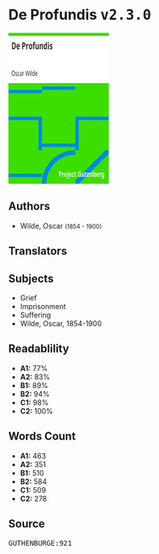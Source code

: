 # De Profundis <kbd>v2.3.0</kbd>

![](./cover.medium.jpg "")

## Authors


 - Wilde, Oscar <small>(1854 - 1900)</small>

## Translators



## Subjects


 - Grief
 - Imprisonment
 - Suffering
 - Wilde, Oscar, 1854-1900

## Readablility


 - **A1:** 77%
 - **A2:** 83%
 - **B1:** 89%
 - **B2:** 94%
 - **C1:** 98%
 - **C2:** 100%

## Words Count


 - **A1:** 463
 - **A2:** 351
 - **B1:** 510
 - **B2:** 584
 - **C1:** 509
 - **C2:** 278

## Source


<kbd>GUTHENBURGE:921</kbd>
